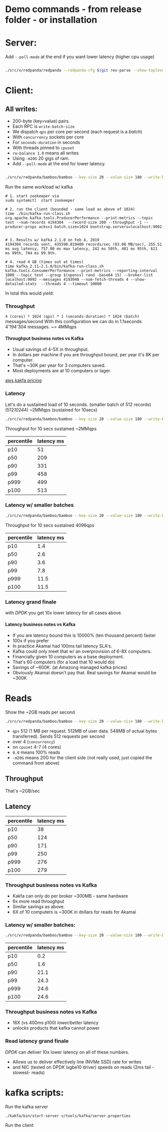 # Demo commands - from release folder - or installation

# Server:

Add `--poll-mode` at the end if you want lower latency (higher cpu usage)

```sh

./src/v/redpanda/redpanda --redpanda-cfg $(git rev-parse --show-toplevel)/src/v/redpanda/sample-cfg.yml --cpuset 0-3 -m 40G

```


# Client:

## All writes:

* 200-byte (key=value) pairs. 
* Each RPC is `write-batch-size`
* We dispatch `qps` per core per second (each request is a _batch_)
* With `concurrency` sockets per core
* For `seconds-duration` in seconds
* With threads pinned to `cpuset`
* `rw-balance 1.0` means all writes
* Using `-m20G` 20 gigs of ram.
* Add `--poll-mode` at the end for lower latency.

```sh

./src/v/redpanda/bamboo/bamboo --key-size 20 --value-size 180 --write-batch-size 1024 --qps 1024 --concurrency 4 --seconds-duration 1 --cpuset 4-7 --rw-balance 1.0 -m20G

```

Run the same workload w/ kafka

```
# 1. start zookeeper via
sudo systemctl  start zookeeper

# 2. run the client (bounded - same load as above of 1024)
time ./bin/kafka-run-class.sh org.apache.kafka.tools.ProducerPerformance --print-metrics --topic test --num-records 4194304  --record-size 200 --throughput -1 --producer-props acks=1 batch.size=1024 bootstrap.servers=localhost:9092


# 3. Results w/ kafka 2.1.0 on Feb 4, 2019
4194304 records sent, 435590.819400 records/sec (83.08 MB/sec), 255.51 ms avg latency, 757.00 ms max latency, 242 ms 50th, 481 ms 95th, 621 ms 99th, 744 ms 99.9th.

# 4. read 4 GB (times out at times)
time kafka_2.11-2.1.0/bin/kafka-run-class.sh kafka.tools.ConsumerPerformance --print-metrics --reporting-interval 1000 --topic test --group $(openssl rand -base64 15) --broker-list localhost:9092 --messages 4193040 --num-fetch-threads 4 --show-detailed-stats  --threads 4 --timeout 10000

```


In total this would yield:

### Throughput
`4 (cores) * 1024 (qps) * 1 (seconds-duration) * 1024 (batch)` messages/second
With this configuration we can do in 1.1seconds 4'194'304 messages. ~= 4MMqps

#### Throughput business notes vs Kafka

* Usual savings of 4-5X in throughput.
* In dollars per machine if you are throughput bound, per year it's 8K per computer.
* That's ~30K per year for 3 computers saved. 
* Most deployments are at 10 computers or lager.

[aws kakfa pricing](https://aws.amazon.com/msk/pricing/)

### Latency

Let's do a sustained load of 10 seconds. (smaller batch of 512 records) (512*1024*4) ~2MMqps (sustained for 10secs)

```sh
./src/v/redpanda/bamboo/bamboo --key-size 20 --value-size 180 --write-batch-size 512 --qps 1024 --concurrency 4 --seconds-duration 10 --cpuset 4-7 --rw-balance 1.0 -m20G

```

Throughput for 10 secs sustained ~2MMqps

|percentile | latency ms |
|-----------|------------|
|p10        |  51        | 
|p50        |  209       |
|p90        |  331       |
|p99        |  458       |
|p999       |  499       |
|p100       |  513       |


### Latency w/ smaller batches



```sh
./src/v/redpanda/bamboo/bamboo --key-size 20 --value-size 180 --write-batch-size 1 --qps 1024 --concurrency 4 --seconds-duration 10 --cpuset 4-7 --rw-balance 1.0 -m20G

```


Throughput for 10 secs sustained 4096qps

|percentile | latency ms |
|-----------|------------|
|p10        |  1.4       | 
|p50        |  2.6       |
|p90        |  3.6       |
|p99        |  7.8       |
|p999       |  11.5      |
|p100       |  11.5      |


### Latency grand finale

with *DPDK* you get 10x lower latency for all cases above.

#### Latency business notes vs Kafka

* If you are latency bound this is 10000% (ten thousand percent) faster
* 100x if you prefer
* In practice Akamai had 100ms tail latency SLA's.
* Kafka could only meet that w/ an overprovision of 6-8X computers. 
* Financially given 10 computers as a base deployment. 
* That's 60 computers (for a load that 10 would do) 
* Savings of ~600K. (at Amazong managed kafka prices)
* Obviously Akamai doesn't pay that. Real savings for Akamai would be ~300K


# Reads

Show the ~2GB reads per second

```sh
./src/v/redpanda/bamboo/bamboo --key-size 20 --value-size 180 --write-batch-size 1 --qps 512 --concurrency 4 --seconds-duration 1 --cpuset 4-7 --rw-balance 0.0 -m20G

```

* `qps` 512 (1 MB per request. 512MB of user data. 548MB of actual bytes transferred). Sends 512 requests per second
* over 4 (`concurrency`)
* on `cpuset` 4-7 (4 cores)
* `0.0` means 100% reads
* `-m20G` means 20G for the client side (not really used, just copied the command from above) 

## Throughput 

That's ~2GB/sec

## Latency

|percentile | latency ms |
|-----------|------------|
|p10        |  38        | 
|p50        |  124       |
|p90        |  171       |
|p99        |  250       |
|p999       |  276       |
|p100       |  279       |


### Throughput business notes vs Kafka

* Kakfa can only do per broker ~300MB - same hardware 
* 6x more read throughput
* Similar savings as above. 
* 6X of 10 computers is ~300K in dollars for reads for Akamai 


### Latency w/ smaller batches:



```sh
./src/v/redpanda/bamboo/bamboo --key-size 20 --value-size 180 --write-batch-size 1 --qps 1 --concurrency 4 --seconds-duration 10 --cpuset 4-7 --rw-balance 0.0 -m20G

```

|percentile | latency ms |
|-----------|------------|
|p10        |  0.2       | 
|p50        |  1.6       |
|p90        |  21.1      |
|p99        |  24.3      |
|p999       |  24.6      |
|p100       |  24.6      |


### Throughput business notes vs Kafka

* 16X (vs 400ms p100) *lower/better* latency
* _unlocks_ products that kafka cannot power


### Read latency grand finale

*DPDK* can deliver 10x lower latency on all of these numbers.

* Allows us to deliver effectively line (NVMe SSD) rate for writes
* and NIC (tested on DPDK ixgbe10 driver) speeds on reads (2ms tail -slowest- reads)


# kafka scripts:

Run the kafka server 

```
./kakfa/bin/start-server v/tools/kafka/server.properties
```

Run the client


